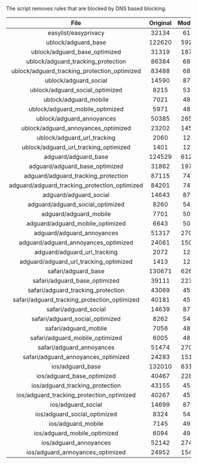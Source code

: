 The script removes rules that are blocked by DNS based blocking.


| File | Original | Modified |
|:----:|:-----:|:-----:|
| easylist/easyprivacy | 32134 | 6196 |
| ublock/adguard_base | 122620 | 59240 |
| ublock/adguard_base_optimized | 31319 | 18790 |
| ublock/adguard_tracking_protection | 86384 | 6821 |
| ublock/adguard_tracking_protection_optimized | 83488 | 6821 |
| ublock/adguard_social | 14590 | 8705 |
| ublock/adguard_social_optimized | 8215 | 5395 |
| ublock/adguard_mobile | 7021 | 4837 |
| ublock/adguard_mobile_optimized | 5971 | 4837 |
| ublock/adguard_annoyances | 50385 | 26509 |
| ublock/adguard_annoyances_optimized | 23202 | 14520 |
| ublock/adguard_url_tracking | 2060 | 1219 |
| ublock/adguard_url_tracking_optimized | 1401 | 1219 |
| adguard/adguard_base | 124529 | 61243 |
| adguard/adguard_base_optimized | 31862 | 19783 |
| adguard/adguard_tracking_protection | 87115 | 7498 |
| adguard/adguard_tracking_protection_optimized | 84201 | 7498 |
| adguard/adguard_social | 14643 | 8748 |
| adguard/adguard_social_optimized | 8260 | 5434 |
| adguard/adguard_mobile | 7701 | 5016 |
| adguard/adguard_mobile_optimized | 6643 | 5016 |
| adguard/adguard_annoyances | 51317 | 27028 |
| adguard/adguard_annoyances_optimized | 24061 | 15032 |
| adguard/adguard_url_tracking | 2072 | 1229 |
| adguard/adguard_url_tracking_optimized | 1413 | 1229 |
| safari/adguard_base | 130671 | 62682 |
| safari/adguard_base_optimized | 39111 | 22353 |
| safari/adguard_tracking_protection | 43069 | 4582 |
| safari/adguard_tracking_protection_optimized | 40181 | 4582 |
| safari/adguard_social | 14639 | 8743 |
| safari/adguard_social_optimized | 8262 | 5432 |
| safari/adguard_mobile | 7056 | 4876 |
| safari/adguard_mobile_optimized | 6005 | 4876 |
| safari/adguard_annoyances | 51474 | 27095 |
| safari/adguard_annoyances_optimized | 24283 | 15114 |
| ios/adguard_base | 132010 | 63199 |
| ios/adguard_base_optimized | 40467 | 22878 |
| ios/adguard_tracking_protection | 43155 | 4590 |
| ios/adguard_tracking_protection_optimized | 40267 | 4590 |
| ios/adguard_social | 14699 | 8763 |
| ios/adguard_social_optimized | 8324 | 5453 |
| ios/adguard_mobile | 7145 | 4915 |
| ios/adguard_mobile_optimized | 6094 | 4915 |
| ios/adguard_annoyances | 52142 | 27418 |
| ios/adguard_annoyances_optimized | 24952 | 15436 |